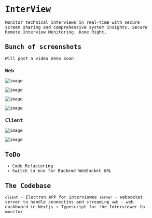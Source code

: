 <samp>
  
# InterView
Monitor technical interviews in real-time with secure screen sharing and comprehensive system insights. Secure Remote Interview Monitoring. Done Right.

## Bunch of screenshots
Will post a video demo soon

### Web
![image](https://github.com/user-attachments/assets/8f675e75-dc2b-46ee-838b-332d25c3f86d)

![image](https://github.com/user-attachments/assets/d5819950-fbed-404e-907c-a76f15fced7d)

![image](https://github.com/user-attachments/assets/8cdbe338-ab5a-458a-8ec8-0ac27df3f0ef)

![image](https://github.com/user-attachments/assets/6502c7fc-2372-4197-b051-503dac09e94e)


### Client
![image](https://github.com/user-attachments/assets/5c7782db-894e-4bbd-bfa9-571fce90c8e9)

![image](https://github.com/user-attachments/assets/c6e8abc5-0588-4502-831e-62b93428f5a1)


## ToDo
- Code Refactoring
- Switch to env for Backend WebSocket URL

## The Codebase
`client` - Electron APP for interviewee
`server` - websocket server to handle connectins and streaming
`web` - web dashboard in Nextjs + Typescript for the Interviewer to monitor


</samp>
